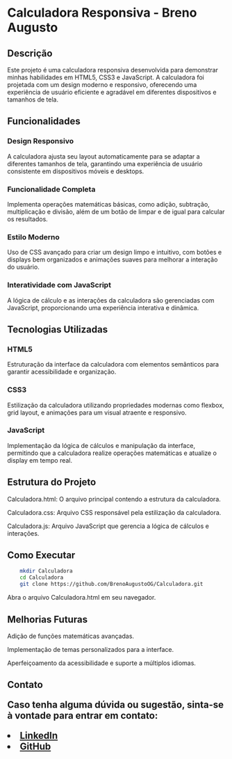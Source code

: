 <h1>Calculadora Responsiva - Breno Augusto</h1>
<h2>Descrição</h2>
<p>Este projeto é uma calculadora responsiva desenvolvida para demonstrar minhas habilidades em HTML5, CSS3 e JavaScript. A calculadora foi projetada com um design moderno e responsivo, oferecendo uma experiência de usuário eficiente e agradável em diferentes dispositivos e tamanhos de tela.</p>

<h2>Funcionalidades</h2>
<h3>Design Responsivo</h3>
<p>A calculadora ajusta seu layout automaticamente para se adaptar a diferentes tamanhos de tela, garantindo uma experiência de usuário consistente em dispositivos móveis e desktops.</p>

<h3>Funcionalidade Completa</h3>
<p>Implementa operações matemáticas básicas, como adição, subtração, multiplicação e divisão, além de um botão de limpar e de igual para calcular os resultados.</p>

<h3>Estilo Moderno</h3>
<p>Uso de CSS avançado para criar um design limpo e intuitivo, com botões e displays bem organizados e animações suaves para melhorar a interação do usuário.</p>

<h3>Interatividade com JavaScript</h3>
<p>A lógica de cálculo e as interações da calculadora são gerenciadas com JavaScript, proporcionando uma experiência interativa e dinâmica.</p>

<h2>Tecnologias Utilizadas</h2>
<h3>HTML5</h3>
<p>Estruturação da interface da calculadora com elementos semânticos para garantir acessibilidade e organização.</p>

<h3>CSS3</h3>
<p>Estilização da calculadora utilizando propriedades modernas como flexbox, grid layout, e animações para um visual atraente e responsivo.</p>

<h3>JavaScript</h3>
<p>Implementação da lógica de cálculos e manipulação da interface, permitindo que a calculadora realize operações matemáticas e atualize o display em tempo real.</p>

<h2>Estrutura do Projeto</h2>
<p>Calculadora.html: O arquivo principal contendo a estrutura da calculadora.</p>
<p>Calculadora.css: Arquivo CSS responsável pela estilização da calculadora.</p>
<p>Calculadora.js: Arquivo JavaScript que gerencia a lógica de cálculos e interações.</p>

<h2>Como Executar</h2>

```bash
    mkdir Calculadora
    cd Calculadora
    git clone https://github.com/BrenoAugustoOG/Calculadora.git
```
<p>Abra o arquivo Calculadora.html em seu navegador.</p>

<h2>Melhorias Futuras</h2>
<p>Adição de funções matemáticas avançadas.</p>
<p>Implementação de temas personalizados para a interface.</p>
<p>Aperfeiçoamento da acessibilidade e suporte a múltiplos idiomas.</p>

<h2>Contato
<p>Caso tenha alguma dúvida ou sugestão, sinta-se à vontade para entrar em contato:</p>

<li><a href="https://linkedin.com/in/BrenoAugustoOG">LinkedIn</a></li>
<li><a href="https://github.com/BrenoAugustoOG">GitHub</a></li>
